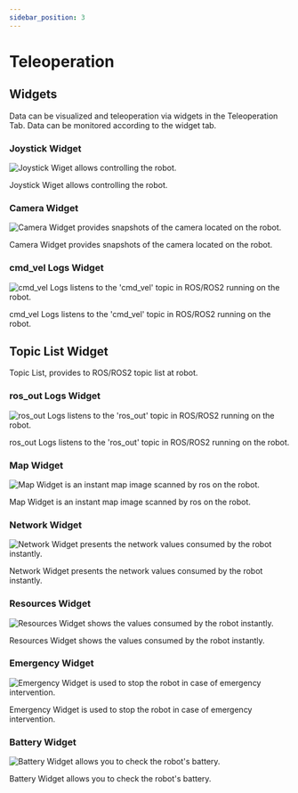 ```yaml
---
sidebar_position: 3
---
```


# Teleoperation

## Widgets

Data can be visualized and teleoperation via widgets in the Teleoperation Tab. Data can be monitored according to the widget tab.

### Joystick Widget

![Joystick Wiget allows controlling the robot.](./img/robot-joystick-widget.png)

Joystick Wiget allows controlling the robot.

### Camera Widget

![Camera Widget provides snapshots of the camera located on the robot.](./img/robot-camera-widget.png)

Camera Widget provides snapshots of the camera located on the robot.

### cmd_vel Logs Widget

![cmd_vel Logs listens to the 'cmd_vel' topic in ROS/ROS2 running on the robot.](./img/robot-cmdvel-widget.png)

cmd_vel Logs listens to the 'cmd_vel' topic in ROS/ROS2 running on the robot.

## Topic List Widget

Topic List, provides to ROS/ROS2 topic list at robot.

### ros_out Logs Widget

![ros_out Logs listens to the 'ros_out' topic in ROS/ROS2 running on the robot.](./img/robot-rosout-widget.png)

ros_out Logs listens to the 'ros_out' topic in ROS/ROS2 running on the robot.

### Map Widget

![Map Widget is an instant map image scanned by ros on the robot.](./img/robot-map-widget.png)

Map Widget is an instant map image scanned by ros on the robot.

### Network Widget

![Network Widget presents the network values ​​consumed by the robot instantly.](./img/robot-network-widget.png)

Network Widget presents the network values ​​consumed by the robot instantly.

### Resources Widget

![Resources Widget shows the values ​​consumed by the robot instantly.](./img/robot-resources-widget.png)

Resources Widget shows the values ​​consumed by the robot instantly.

### Emergency Widget

![Emergency Widget is used to stop the robot in case of emergency intervention.](./img/robot-emergency-widget.png)

Emergency Widget is used to stop the robot in case of emergency intervention.

### Battery Widget

![Battery Widget allows you to check the robot's battery.](./img/robot-battery-widget.png)

Battery Widget allows you to check the robot's battery.
